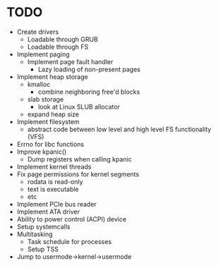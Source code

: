 # TODO
- Create drivers
	- Loadable through GRUB
	- Loadable through FS
- Implement paging
	- Implement page fault handler
		- Lazy loading of non-present pages
- Implement heap storage
	- kmalloc
		- combine neighboring free'd blocks
	- slab storage
		- look at Linux SLUB allocator
	- expand heap size
- Implement filesystem
	- abstract code between low level and high level FS functionality (VFS)
- Errno for libc functions
- Improve kpanic()
	- Dump registers when calling kpanic
- Implement kernel threads
- Fix page permissions for kernel segments
	- rodata is read-only
	- text is executable
	- etc
- Implement PCIe bus reader
- Implement ATA driver
- Ability to power control (ACPI) device
- Setup systemcalls
- Multitasking
	- Task schedule for processes
	- Setup TSS
- Jump to usermode->kernel->usermode